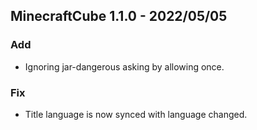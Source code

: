 ## MinecraftCube 1.1.0 - 2022/05/05

### Add

- Ignoring jar-dangerous asking by allowing once.

### Fix

- Title language is now synced with language changed.

<!-- Added for new features.
Changed for changes in existing functionality.
Deprecated for soon-to-be removed features.
Removed for now removed features.
Fixed for any bug fixes.
Security in case of vulnerabilities. -->
